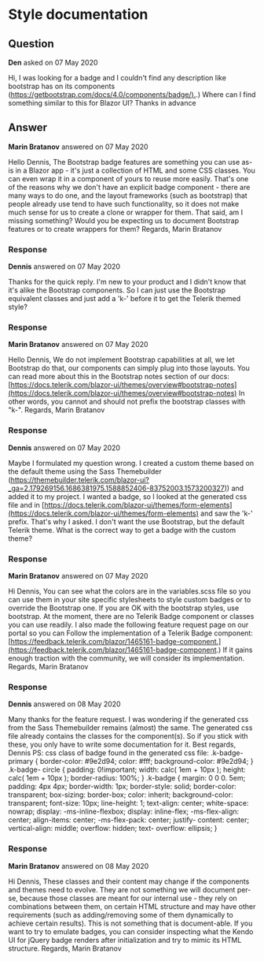 # Style documentation

## Question

**Den** asked on 07 May 2020

Hi, I was looking for a badge and I couldn't find any description like bootstrap has on its components ([https://getbootstrap.com/docs/4.0/components/badge/).](https://getbootstrap.com/docs/4.0/components/badge/).) Where can I find something similar to this for Blazor UI? Thanks in advance

## Answer

**Marin Bratanov** answered on 07 May 2020

Hello Dennis, The Bootstrap badge features are something you can use as-is in a Blazor app - it's just a collection of HTML and some CSS classes. You can even wrap it in a component of yours to reuse more easily. That's one of the reasons why we don't have an explicit badge component - there are many ways to do one, and the layout frameworks (such as bootstrap) that people already use tend to have such functionality, so it does not make much sense for us to create a clone or wrapper for them. That said, am I missing something? Would you be expecting us to document Bootstrap features or to create wrappers for them? Regards, Marin Bratanov

### Response

**Dennis** answered on 07 May 2020

Thanks for the quick reply. I'm new to your product and I didn't know that it's alike the Bootstrap components. So I can just use the Bootstrap equivalent classes and just add a 'k-' before it to get the Telerik themed style?

### Response

**Marin Bratanov** answered on 07 May 2020

Hello Dennis, We do not implement Bootstrap capabilities at all, we let Bootstrap do that, our components can simply plug into those layouts. You can read more about this in the Bootstrap notes section of our docs: [https://docs.telerik.com/blazor-ui/themes/overview#bootstrap-notes](https://docs.telerik.com/blazor-ui/themes/overview#bootstrap-notes) In other words, you cannot and should not prefix the bootstrap classes with "k-". Regards, Marin Bratanov

### Response

**Dennis** answered on 07 May 2020

Maybe I formulated my question wrong. I created a custom theme based on the default theme using the Sass Themebuilder ([https://themebuilder.telerik.com/blazor-ui?_ga=2.179269156.1686381975.1588852406-83752003.1573200327)](https://themebuilder.telerik.com/blazor-ui?_ga=2.179269156.1686381975.1588852406-83752003.1573200327)) and added it to my project. I wanted a badge, so I looked at the generated css file and in [https://docs.telerik.com/blazor-ui/themes/form-elements](https://docs.telerik.com/blazor-ui/themes/form-elements) and saw the 'k-' prefix. That's why I asked. I don't want the use Bootstrap, but the default Telerik theme. What is the correct way to get a badge with the custom theme?

### Response

**Marin Bratanov** answered on 07 May 2020

Hi Dennis, You can see what the colors are in the variables.scss file so you can use them in your site specific stylesheets to style custom badges or to override the Bootstrap one. If you are OK with the bootstrap styles, use bootstrap. At the moment, there are no Telerik Badge component or classes you can use readily. I also made the following feature request page on our portal so you can Follow the implementation of a Telerik Badge component: [https://feedback.telerik.com/blazor/1465161-badge-component.](https://feedback.telerik.com/blazor/1465161-badge-component.) If it gains enough traction with the community, we will consider its implementation. Regards, Marin Bratanov

### Response

**Dennis** answered on 08 May 2020

Many thanks for the feature request. I was wondering if the generated css from the Sass Themebuilder remains (almost) the same. The generated css file already contains the classes for the component(s). So if you stick with these, you only have to write some documentation for it. Best regards, Dennis PS: css class of badge found in the generated css file: .k-badge-primary { border-color: #9e2d94; color: #fff; background-color: #9e2d94; } .k-badge- circle { padding: 0!important; width: calc( 1em + 10px ); height: calc( 1em + 10px ); border-radius: 100%; } .k-badge { margin: 0 0 0. 5em; padding: 4px 4px; border-width: 1px; border-style: solid; border-color: transparent; box-sizing: border-box; color: inherit; background-color: transparent; font-size: 10px; line-height: 1; text-align: center; white-space: nowrap; display: -ms-inline-flexbox; display: inline-flex; -ms-flex-align: center; align-items: center; -ms-flex-pack: center; justify- content: center; vertical-align: middle; overflow: hidden; text- overflow: ellipsis; }

### Response

**Marin Bratanov** answered on 08 May 2020

Hi Dennis, These classes and their content may change if the components and themes need to evolve. They are not something we will document per-se, because those classes are meant for our internal use - they rely on combinations between them, on certain HTML structure and may have other requirements (such as adding/removing some of them dynamically to achieve certain results). This is not something that is document-able. If you want to try to emulate badges, you can consider inspecting what the Kendo UI for jQuery badge renders after initialization and try to mimic its HTML structure. Regards, Marin Bratanov
